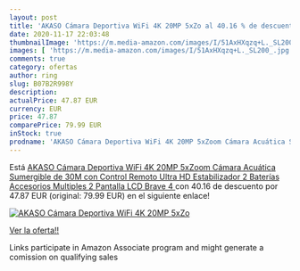 ```yaml
---
layout: post
title: 'AKASO Cámara Deportiva WiFi 4K 20MP 5xZo al 40.16 % de descuento'
date: 2020-11-17 22:03:48
thumbnailImage: 'https://m.media-amazon.com/images/I/51AxHXqzq+L._SL200_.jpg'
images: [ 'https://m.media-amazon.com/images/I/51AxHXqzq+L._SL200_.jpg' ]
comments: true
category: ofertas
author: ring
slug: B07B2R998Y
description:
actualPrice: 47.87 EUR
currency: EUR
price: 47.87
comparePrice: 79.99 EUR
inStock: true
prodname: 'AKASO Cámara Deportiva WiFi 4K 20MP 5xZoom Cámara Acuática Sumergible de 30M con Control Remoto Ultra HD Estabilizador 2 Baterías Accesorios Multiples 2   Pantalla LCD  Brave 4 '
---
```


Está [AKASO Cámara Deportiva WiFi 4K 20MP 5xZoom Cámara Acuática Sumergible de 30M con Control Remoto Ultra HD Estabilizador 2 Baterías Accesorios Multiples 2   Pantalla LCD  Brave 4 ](https://www.amazon.es/dp/B07B2R998Y/?tag=tolees-21) con 40.16 de descuento por 47.87 EUR (original: 79.99 EUR) en el siguiente enlace!

[![AKASO Cámara Deportiva WiFi 4K 20MP 5xZo](https://m.media-amazon.com/images/I/51AxHXqzq+L._SL200_.jpg)](https://www.amazon.es/dp/B07B2R998Y/?tag=tolees-21)

[Ver la oferta!!](https://www.amazon.es/dp/B07B2R998Y/?tag=tolees-21)

Links participate in Amazon Associate program and might generate a comission on qualifying sales


